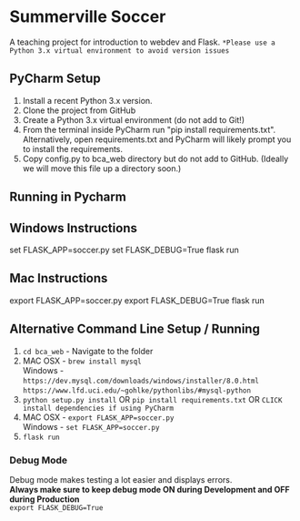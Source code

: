 # Summerville Soccer 
A teaching project for introduction to webdev and Flask.
`*Please use a Python 3.x virtual environment to avoid version issues`

## PyCharm Setup
1) Install a recent Python 3.x version.
2) Clone the project from GitHub
3) Create a Python 3.x virtual environment (do not add to Git!)
4) From the terminal inside PyCharm run "pip install requirements.txt".  Alternatively, open requirements.txt and PyCharm will likely prompt you to install the requirements.
5) Copy config.py to bca_web directory but do not add to GitHub.  (Ideally we will move this file up a directory soon.)

## Running in Pycharm

## Windows Instructions
set FLASK_APP=soccer.py
set FLASK_DEBUG=True
flask run

## Mac Instructions
export FLASK_APP=soccer.py
export FLASK_DEBUG=True
flask run

## Alternative Command Line Setup / Running
1. `cd bca_web` - Navigate to the folder
2. MAC OSX - `brew install mysql` \
   Windows - `https://dev.mysql.com/downloads/windows/installer/8.0.html`
             `https://www.lfd.uci.edu/~gohlke/pythonlibs/#mysql-python`
3. `python setup.py install` OR `pip install requirements.txt` OR `CLICK install dependencies if using PyCharm`
4. MAC OSX - `export FLASK_APP=soccer.py` \
   Windows - `set FLASK_APP=soccer.py`
5. `flask run`

### Debug Mode
Debug mode makes testing a lot easier and displays errors.\
**Always make sure to keep debug mode ON during Development and OFF during Production** \
`export FLASK_DEBUG=True`

